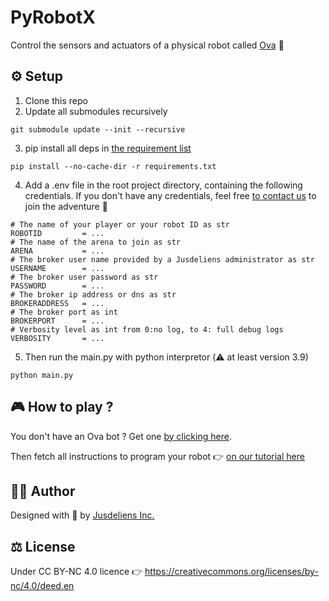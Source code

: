 # PyRobotX
Control the sensors and actuators of a physical robot called [Ova](https://jusdeliens.com/ova) 🤖

## ⚙️ Setup

1. Clone this repo
2. Update all submodules recursively
```
git submodule update --init --recursive
```
3. pip install all deps in [the requirement list](requirements.txt)
```
pip install --no-cache-dir -r requirements.txt
```
4. Add a .env file in the root project directory, containing the following credentials. If you don't have any credentials, feel free [to contact us](https://jusdeliens.com/contact) to join the adventure 🚀
```.env
# The name of your player or your robot ID as str
ROBOTID         = ...
# The name of the arena to join as str
ARENA           = ...
# The broker user name provided by a Jusdeliens administrator as str
USERNAME        = ...
# The broker user password as str
PASSWORD        = ...
# The broker ip address or dns as str
BROKERADDRESS   = ...
# The broker port as int 
BROKERPORT      = ...
# Verbosity level as int from 0:no log, to 4: full debug logs
VERBOSITY       = ... 
```
5. Then run the main.py with python interpretor (⚠️ at least version 3.9)
```
python main.py
```

## 🎮 How to play ?

You don't have an Ova bot ? Get one [by clicking here](https://jusdeliens.com/ova).

Then fetch all instructions to program your robot 👉 [on our tutorial here](https://tutos.jusdeliens.com/index.php/2023/01/17/onboarding/)

## 🧑‍💻 Author
Designed with 💖 by [Jusdeliens Inc.](https://jusdeliens.com)

## ⚖️ License
Under CC BY-NC 4.0 licence 
👉 https://creativecommons.org/licenses/by-nc/4.0/deed.en
